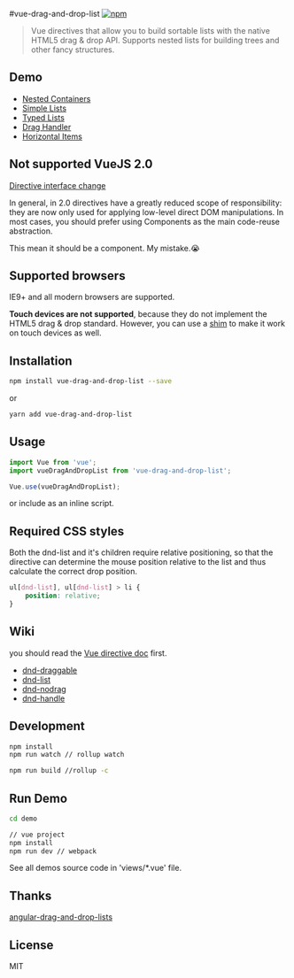 #vue-drag-and-drop-list  [![npm](https://img.shields.io/npm/v/vue-drag-and-drop-list.svg?maxAge=2592000?style=flat-square)]()

> Vue directives that allow you to build sortable lists with the native HTML5 drag & drop API. Supports nested lists for building trees and other fancy structures.

## Demo
* [Nested Containers](https://hejx.herokuapp.com/vue-dndl/#!/)
* [Simple Lists](https://hejx.herokuapp.com/vue-dndl/#!/simple)
* [Typed Lists](https://hejx.herokuapp.com/vue-dndl/#!/item-types)
* [Drag Handler](https://hejx.herokuapp.com/vue-dndl/#!/handler)
* [Horizontal Items](https://hejx.herokuapp.com/vue-dndl/#!/horizontal)


## Not supported VueJS 2.0
[Directive interface change](https://github.com/vuejs/vue/issues/2873)

In general, in 2.0 directives have a greatly reduced scope of responsibility: they are now only used for applying low-level direct DOM manipulations. In most cases, you should prefer using Components as the main code-reuse abstraction.

This mean it should be a component. My mistake.😭

## Supported browsers

IE9+ and all modern browsers are supported.

**Touch devices are not supported**, because they do not implement the HTML5 drag & drop standard. However, you can use a [shim](https://github.com/timruffles/ios-html5-drag-drop-shim) to make it work on touch devices as well.


## Installation

```bash
npm install vue-drag-and-drop-list --save
```
or

```bash
yarn add vue-drag-and-drop-list
```
## Usage

```js
import Vue from 'vue';
import vueDragAndDropList from 'vue-drag-and-drop-list';

Vue.use(vueDragAndDropList);
```

or include as an inline script.

## Required CSS styles
Both the dnd-list and it's children require relative positioning, so that the directive can determine the mouse position relative to the list and thus calculate the correct drop position.

```css
ul[dnd-list], ul[dnd-list] > li {
    position: relative;
}
```

## Wiki

you should read the [Vue directive doc](http://vuejs.org/guide/custom-directive.html) first.

* [dnd-draggable](https://github.com/Alex-fun/vue-drag-and-drop-list/wiki/dnd-draggable)
* [dnd-list](https://github.com/Alex-fun/vue-drag-and-drop-list/wiki/dnd-list)
* [dnd-nodrag](https://github.com/Alex-fun/vue-drag-and-drop-list/wiki/dnd-nodrag)
* [dnd-handle](https://github.com/Alex-fun/vue-drag-and-drop-list/wiki/dnd-handle)

## Development

```bash
npm install
npm run watch // rollup watch

npm run build //rollup -c
```

## Run Demo

```bash
cd demo

// vue project
npm install
npm run dev // webpack
```
See all demos source code in 'views/*.vue' file.

## Thanks

[angular-drag-and-drop-lists](https://github.com/marceljuenemann/angular-drag-and-drop-lists)

## License

MIT
